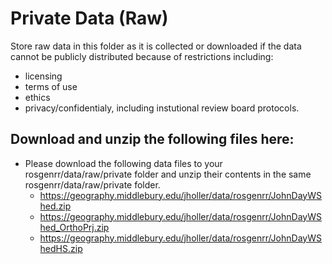 # Private Data (Raw)
Store raw data in this folder as it is collected or downloaded if the data cannot be publicly distributed because of restrictions including:
- licensing
- terms of use
- ethics
- privacy/confidentialy, including instutional review board protocols.


## Download and unzip the following files here:

- Please download the following data files to your rosgenrr/data/raw/private folder and unzip their contents in the same rosgenrr/data/raw/private folder.
  - https://geography.middlebury.edu/jholler/data/rosgenrr/JohnDayWShed.zip
  - https://geography.middlebury.edu/jholler/data/rosgenrr/JohnDayWShed_OrthoPrj.zip
  - https://geography.middlebury.edu/jholler/data/rosgenrr/JohnDayWShedHS.zip
